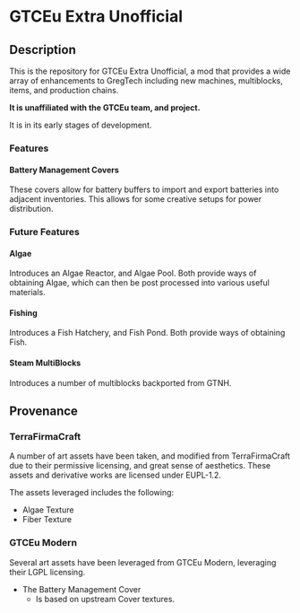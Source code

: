 # GTCEu Extra Unofficial

## Description

This is the repository for GTCEu Extra Unofficial, a mod that provides a wide array of enhancements to GregTech 
including new machines, multiblocks, items, and production chains.

**It is unaffiliated with the GTCEu team, and project.**

It is in its early stages of development.

### Features

#### Battery Management Covers
These covers allow for battery buffers to import and export batteries into adjacent inventories. This allows for some 
creative setups for power distribution.

### Future Features

#### Algae

Introduces an Algae Reactor, and Algae Pool. Both provide ways of obtaining Algae, which can then be post processed into
various useful materials.

#### Fishing

Introduces a Fish Hatchery, and Fish Pond. Both provide ways of obtaining Fish.

#### Steam MultiBlocks

Introduces a number of multiblocks backported from GTNH.

## Provenance

### TerraFirmaCraft

A number of art assets have been taken, and modified from TerraFirmaCraft due to their permissive licensing, and great 
sense of aesthetics. These assets and derivative works are licensed under EUPL-1.2.

The assets leveraged includes the following:

* Algae Texture
* Fiber Texture

### GTCEu Modern

Several art assets have been leveraged from GTCEu Modern, leveraging their LGPL licensing.

* The Battery Management Cover
  * Is based on upstream Cover textures.